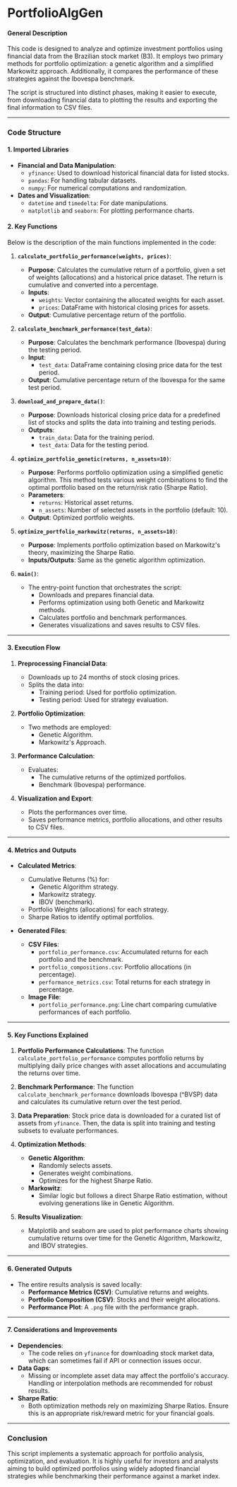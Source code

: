 # PortfolioAlgGen

#### **General Description**
This code is designed to analyze and optimize investment portfolios using financial data from the Brazilian stock market (B3). It employs two primary methods for portfolio optimization: a genetic algorithm and a simplified Markowitz approach. Additionally, it compares the performance of these strategies against the Ibovespa benchmark.

The script is structured into distinct phases, making it easier to execute, from downloading financial data to plotting the results and exporting the final information to CSV files.

---

### **Code Structure**

#### **1. Imported Libraries**
- **Financial and Data Manipulation**:
  - `yfinance`: Used to download historical financial data for listed stocks.
  - `pandas`: For handling tabular datasets.
  - `numpy`: For numerical computations and randomization.
- **Dates and Visualization**:
  - `datetime` and `timedelta`: For date manipulations.
  - `matplotlib` and `seaborn`: For plotting performance charts.

#### **2. Key Functions**
Below is the description of the main functions implemented in the code:

1. **`calculate_portfolio_performance(weights, prices)`**:
   - **Purpose**: Calculates the cumulative return of a portfolio, given a set of weights (allocations) and a historical price dataset. The return is cumulative and converted into a percentage.
   - **Inputs**:
     - `weights`: Vector containing the allocated weights for each asset.
     - `prices`: DataFrame with historical closing prices for assets.
   - **Output**: Cumulative percentage return of the portfolio.

2. **`calculate_benchmark_performance(test_data)`**:
   - **Purpose**: Calculates the benchmark performance (Ibovespa) during the testing period.
   - **Input**:
     - `test_data`: DataFrame containing closing price data for the test period.
   - **Output**: Cumulative percentage return of the Ibovespa for the same test period.

3. **`download_and_prepare_data()`**:
   - **Purpose**: Downloads historical closing price data for a predefined list of stocks and splits the data into training and testing periods.
   - **Outputs**:
     - `train_data`: Data for the training period.
     - `test_data`: Data for the testing period.

4. **`optimize_portfolio_genetic(returns, n_assets=10)`**:
   - **Purpose**: Performs portfolio optimization using a simplified genetic algorithm. This method tests various weight combinations to find the optimal portfolio based on the return/risk ratio (Sharpe Ratio).
   - **Parameters**:
     - `returns`: Historical asset returns.
     - `n_assets`: Number of selected assets in the portfolio (default: 10).
   - **Output**: Optimized portfolio weights.

5. **`optimize_portfolio_markowitz(returns, n_assets=10)`**:
   - **Purpose**: Implements portfolio optimization based on Markowitz's theory, maximizing the Sharpe Ratio.
   - **Inputs/Outputs**: Same as the genetic algorithm optimization.

6. **`main()`**:
   - The entry-point function that orchestrates the script:
     - Downloads and prepares financial data.
     - Performs optimization using both Genetic and Markowitz methods.
     - Calculates portfolio and benchmark performances.
     - Generates visualizations and saves results to CSV files.

---

#### **3. Execution Flow**

1. **Preprocessing Financial Data**:
   - Downloads up to 24 months of stock closing prices.
   - Splits the data into:
     - Training period: Used for portfolio optimization.
     - Testing period: Used for strategy evaluation.

2. **Portfolio Optimization**:
   - Two methods are employed:
     - Genetic Algorithm.
     - Markowitz's Approach.

3. **Performance Calculation**:
   - Evaluates:
     - The cumulative returns of the optimized portfolios.
     - Benchmark (Ibovespa) performance.

4. **Visualization and Export**:
   - Plots the performances over time.
   - Saves performance metrics, portfolio allocations, and other results to CSV files.

---

#### **4. Metrics and Outputs**

- **Calculated Metrics**:
  - Cumulative Returns (%) for:
    - Genetic Algorithm strategy.
    - Markowitz strategy.
    - IBOV (benchmark).
  - Portfolio Weights (allocations) for each strategy.
  - Sharpe Ratios to identify optimal portfolios.

- **Generated Files**:
  - **CSV Files**:
    - `portfolio_performance.csv`: Accumulated returns for each portfolio and the benchmark.
    - `portfolio_compositions.csv`: Portfolio allocations (in percentage).
    - `performance_metrics.csv`: Total returns for each strategy in percentage.
  - **Image File**:
    - `portfolio_performance.png`: Line chart comparing cumulative performances of each portfolio.

---

#### **5. Key Functions Explained**

1. **Portfolio Performance Calculations**:
   The function `calculate_portfolio_performance` computes portfolio returns by multiplying daily price changes with asset allocations and accumulating the returns over time.

2. **Benchmark Performance**:
   The function `calculate_benchmark_performance` downloads Ibovespa (^BVSP) data and calculates its cumulative return over the test period.

3. **Data Preparation**:
   Stock price data is downloaded for a curated list of assets from `yfinance`. Then, the data is split into training and testing subsets to evaluate performances.

4. **Optimization Methods**:
   - **Genetic Algorithm**:
     - Randomly selects assets.
     - Generates weight combinations.
     - Optimizes for the highest Sharpe Ratio.
   - **Markowitz**:
     - Similar logic but follows a direct Sharpe Ratio estimation, without evolving generations like in Genetic Algorithm.

5. **Results Visualization**:
   - Matplotlib and seaborn are used to plot performance charts showing cumulative returns over time for the Genetic Algorithm, Markowitz, and IBOV strategies.

---

#### **6. Generated Outputs**
- The entire results analysis is saved locally:
  - **Performance Metrics (CSV)**: Cumulative returns and weights.
  - **Portfolio Composition (CSV)**: Stocks and their weight allocations.
  - **Performance Plot**: A `.png` file with the performance graph.

---

#### **7. Considerations and Improvements**
- **Dependencies**:
  - The code relies on `yfinance` for downloading stock market data, which can sometimes fail if API or connection issues occur.
- **Data Gaps**:
  - Missing or incomplete asset data may affect the portfolio's accuracy. Handling or interpolation methods are recommended for robust results.
- **Sharpe Ratio**:
  - Both optimization methods rely on maximizing Sharpe Ratios. Ensure this is an appropriate risk/reward metric for your financial goals.

---

### **Conclusion**
This script implements a systematic approach for portfolio analysis, optimization, and evaluation. It is highly useful for investors and analysts aiming to build optimized portfolios using widely adopted financial strategies while benchmarking their performance against a market index.

